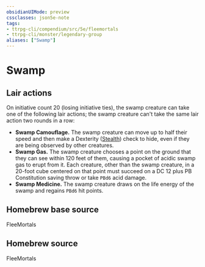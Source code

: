 ```yaml
---
obsidianUIMode: preview
cssclasses: json5e-note
tags:
- ttrpg-cli/compendium/src/5e/fleemortals
- ttrpg-cli/monster/legendary-group
aliases: ["Swamp"]
---
```

# Swamp

## Lair actions


On initiative count 20 (losing initiative ties), the swamp creature can take one of the following lair actions; the swamp creature can't take the same lair action two rounds in a row:

- **Swamp Camouflage.** The swamp creature can move up to half their speed and then make a Dexterity ([Stealth](Misc%20Files/CLI/rules/skills.md#Stealth)) check to hide, even if they are being observed by other creatures.  
- **Swamp Gas.** The swamp creature chooses a point on the ground that they can see within 120 feet of them, causing a pocket of acidic swamp gas to erupt from it. Each creature, other than the swamp creature, in a 20-foot cube centered on that point must succeed on a DC 12 plus PB Constitution saving throw or take `PBd6` acid damage.  
- **Swamp Medicine.** The swamp creature draws on the life energy of the swamp and regains `PBd6` hit points.  

## Homebrew base source


FleeMortals

## Homebrew source


FleeMortals